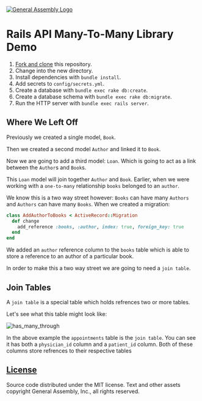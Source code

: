 [![General Assembly Logo](https://camo.githubusercontent.com/1a91b05b8f4d44b5bbfb83abac2b0996d8e26c92/687474703a2f2f692e696d6775722e636f6d2f6b6538555354712e706e67)](https://generalassemb.ly/education/web-development-immersive)

# Rails API Many-To-Many Library Demo

1.  [Fork and clone](https://github.com/ga-wdi-boston/meta/wiki/ForkAndClone)
    this repository.
1.  Change into the new directory.
1.  Install dependencies with `bundle install`.
1.  Add secrets to `config/secrets.yml`.
1.  Create a database with `bundle exec rake db:create`.
1.  Create a database schema with `bundle exec rake db:migrate`.
1.  Run the HTTP server with `bundle exec rails server`.

## Where We Left Off

Previously we created a single model, `Book`.

Then we created a second model `Author` and linked it to `Book`.

Now we are going to add a third model: `Loan`. Which is going to act as a link
between the `Author`s and `Book`s.

This `Loan` model will join together `Author` and `Book`.  Earlier, when we
were working with a `one-to-many` relationship `books` belonged to an `author`.

We know this is a two way street however: `Books` can have many `Authors` and
`Authors` can have many `Books`.  When we created a migration:

```ruby
class AddAuthorToBooks < ActiveRecord::Migration
  def change
    add_reference :books, :author, index: true, foreign_key: true
  end
end
```

We added an `author` reference column to the `books` table which is able to
store a reference to an author of a particular book.

In order to make this a two way street we are going to need a `join table`.

## Join Tables

A `join table` is a special table which holds refrences two or more tables.

Let's see what this table might look like:

![has_many_through](https://cloud.githubusercontent.com/assets/10408784/17598817/451a3662-5fca-11e6-8ad1-613d4e56970f.png)

<!-- Image from Rails Docs -->

In the above example the `appointments` table is the `join table`. You can see
it has both a `physician_id` column and a `patient_id` column.  Both of these
columns store refrences to their respective tables

## [License](LICENSE)

Source code distributed under the MIT license. Text and other assets copyright
General Assembly, Inc., all rights reserved.
